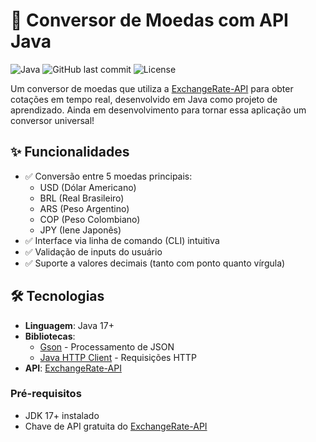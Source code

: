 # 💱 Conversor de Moedas com API Java

![Java](https://img.shields.io/badge/Java-17%2B-blue)
![GitHub last commit](https://img.shields.io/github/last-commit/seu-usuario/conversor-moedas)
![License](https://img.shields.io/badge/license-MIT-green)

Um conversor de moedas que utiliza a [ExchangeRate-API](https://www.exchangerate-api.com/) para obter cotações em tempo real, desenvolvido em Java como projeto de aprendizado.
Ainda em desenvolvimento para tornar essa aplicação um conversor universal!

## ✨ Funcionalidades

- ✅ Conversão entre 5 moedas principais:
  - USD (Dólar Americano)
  - BRL (Real Brasileiro)
  - ARS (Peso Argentino)
  - COP (Peso Colombiano)
  - JPY (Iene Japonês)
- ✅ Interface via linha de comando (CLI) intuitiva
- ✅ Validação de inputs do usuário
- ✅ Suporte a valores decimais (tanto com ponto quanto vírgula)

## 🛠️ Tecnologias

- **Linguagem**: Java 17+
- **Bibliotecas**:
  - [Gson](https://github.com/google/gson) - Processamento de JSON
  - [Java HTTP Client](https://openjdk.org/jeps/321) - Requisições HTTP
- **API**: [ExchangeRate-API](https://www.exchangerate-api.com/)

### Pré-requisitos
- JDK 17+ instalado
- Chave de API gratuita do [ExchangeRate-API](https://www.exchangerate-api.com/)
